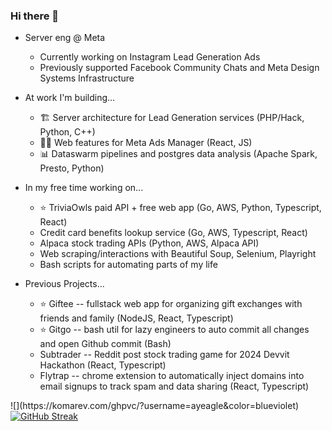 ### Hi there 👋
<div align="center">
<div align="left">
  
  - Server eng @ Meta
    - Currently working on Instagram Lead Generation Ads
    - Previously supported Facebook Community Chats and Meta Design Systems Infrastructure
  - At work I'm building...
    - 🏗️ Server architecture for Lead Generation services (PHP/Hack, Python, C++)
    - 👨‍🎨 Web features for Meta Ads Manager (React, JS)
    - 📊 Dataswarm pipelines and postgres data analysis (Apache Spark, Presto, Python)
   
  - In my free time working on...
    - ⭐️ TriviaOwls paid API + free web app (Go, AWS, Python, Typescript, React)
    - Credit card benefits lookup service (Go, AWS, Typescript, React)
    - Alpaca stock trading APIs (Python, AWS, Alpaca API)
    - Web scraping/interactions with Beautiful Soup, Selenium, Playright
    - Bash scripts for automating parts of my life
   
  - Previous Projects...
    - ⭐️ Giftee -- fullstack web app for organizing gift exchanges with friends and family (NodeJS, React, Typescript)
    - ⭐️ Gitgo -- bash util for lazy engineers to auto commit all changes and open Github commit (Bash)
    - Subtrader -- Reddit post stock trading game for 2024 Devvit Hackathon (React, Typescript)
    - Flytrap -- chrome extension to automatically inject domains into email signups to track spam and data sharing (React, Typescript)
</div>
</div>
![](https://komarev.com/ghpvc/?username=ayeagle&color=blueviolet)
<div style="display: flexbox; flex-direction: column; color: red; justify-content: right;">
  <div>
  <div align="left">
    <a href="https://git.io/streak-stats">
      <img src="https://github-readme-streak-stats.herokuapp.com?user=ayeagle&theme=tokyonight&mode=weekly&card_width=467" alt="GitHub Streak" />
    </a>
  <br/>
<!--     <img src="https://github-readme-stats.vercel.app/api?username=ayeagle&show_icons=true&theme=tokyonight" alt="GitHub stats" /> -->
  </div>
</div>

